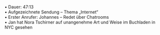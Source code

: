 • Dauer: 47:13  
• Aufgezeichnete Sendung – Thema „Internet“  
• Erster Anrufer: Johannes – Redet über Chatrooms  
• Jan hat Nora Tschirner auf unangenehme Art und Weise im Buchladen in NYC gesehen  
